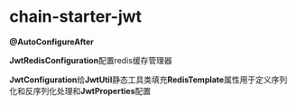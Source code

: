 # chain-starter-jwt

**@AutoConfigureAfter**

**JwtRedisConfiguration**配置redis缓存管理器

**JwtConfiguration**给**JwtUtil**静态工具类填充**RedisTemplate**属性用于定义序列化和反序列化处理和**JwtProperties**配置
